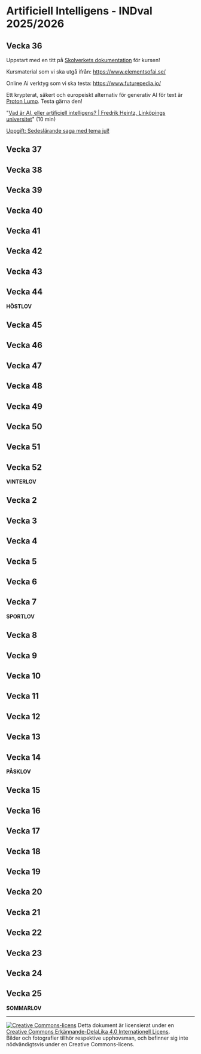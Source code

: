 # Artificiell Intelligens - INDval 2025/2026  

## Vecka 36   

Uppstart med en titt på [Skolverkets dokumentation](https://www.skolverket.se/undervisning/gymnasieskolan/program-och-amnen-i-gymnasieskolan/hitta-program-amnen-och-kurser-i-gymnasieskolan-gy11/amne?url=907561864%2Fsyllabuscw%2Fjsp%2Fsubject.htm%3FsubjectCode%3DART%26courseCode%3DARTART01%26version%3D1%26tos%3Dgy&sv.url=12.5dfee44715d35a5cdfa92a3#anchor_ARTART01) för kursen!  

Kursmaterial som vi ska utgå ifrån:
https://www.elementsofai.se/

Online Ai verktyg som vi ska testa:
https://www.futurepedia.io/

Ett krypterat, säkert och europeiskt alternativ för generativ AI för text är [Proton Lumo](https://lumo.proton.me/). Testa gärna den!  

"[Vad är AI, eller artificiell intelligens? | Fredrik Heintz, Linköpings universitet](https://youtu.be/PJJryrfvlnw?)" (10 min)

[Uppgift: Sedeslärande saga med tema jul!](https://tcstenungsund.github.io/schedule/assignment.html?link=assignments/artart01-seseslarande_saga_med_tema_jul)  

## Vecka 37   

<!-- 

Se över förra veckans inlämningsuppgift.  

Dra igång [Elements of AI](https://www.elementsofai.se/).  
"[Hur definieras artificiell intelligens?](https://course.elementsofai.com/se/1/1)"  

Vi ser ett avsnitt av [Generation AI](https://www.svtplay.se/generation-ai). "[Kreativa maskiner](https://www.svtplay.se/video/KNw75xd/generation-ai/1-kreativa-maskiner)" (24 min) EPA! Eget, Par, Alla! 

-->

## Vecka 38   


## Vecka 39   


## Vecka 40   


## Vecka 41   


## Vecka 42   


## Vecka 43   


## Vecka 44   

**HÖSTLOV**   

## Vecka 45   


## Vecka 46   


## Vecka 47   


## Vecka 48   


## Vecka 49   


## Vecka 50   


## Vecka 51   


## Vecka 52   

**VINTERLOV**   

## Vecka 2   


## Vecka 3   


## Vecka 4   


## Vecka 5   


## Vecka 6   


## Vecka 7   

**SPORTLOV**   

## Vecka 8   


## Vecka 9   


## Vecka 10   


## Vecka 11   


## Vecka 12   


## Vecka 13   


## Vecka 14   

**PÅSKLOV**   
## Vecka 15   


## Vecka 16   


## Vecka 17   


## Vecka 18   


## Vecka 19   


## Vecka 20   


## Vecka 21   


## Vecka 22   


## Vecka 23   


## Vecka 24   


## Vecka 25   
**SOMMARLOV**   

---     
[![Creative Commons-licens](https://i.creativecommons.org/l/by-sa/4.0/80x15.png)](http://creativecommons.org/licenses/by-sa/4.0/) Detta dokument är licensierat under en [Creative Commons Erkännande-DelaLika 4.0 Internationell Licens](http://creativecommons.org/licenses/by-sa/4.0/).    
Bilder och fotografier tillhör respektive upphovsman, och befinner sig inte nödvändigtsvis under en Creative Commons-licens.    
